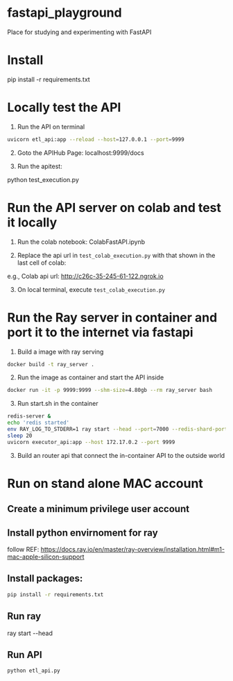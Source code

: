 # fastapi_playground
Place for studying and experimenting with FastAPI

# Install 

pip install -r requirements.txt

# Locally test the API

1) Run the API on terminal 
```bash
uvicorn etl_api:app --reload --host=127.0.0.1 --port=9999
```
2) Goto the APIHub Page: localhost:9999/docs

3) Run the apitest: 

python test_execution.py

# Run the API server on colab and test it locally 

1) Run the colab notebook: ColabFastAPI.ipynb

2) Replace the api url in `test_colab_execution.py` with that shown in the last cell of colab:

e.g., Colab api url: <http://c26c-35-245-61-122.ngrok.io>

3) On local terminal, execute `test_colab_execution.py`

# Run the Ray server in container and port it to the internet via fastapi

1) Build a image with ray serving

```bash
docker build -t ray_server .
```

2) Run the image as container and start the API inside
```bash
docker run -it -p 9999:9999 --shm-size=4.80gb --rm ray_server bash
```

3) Run start.sh in the container
```bash
redis-server &
echo 'redis started'
env RAY_LOG_TO_STDERR=1 ray start --head --port=7000 --redis-shard-ports=6379
sleep 20
uvicorn executor_api:app --host 172.17.0.2 --port 9999
```
3) Build an router api that connect the in-container API to the outside world 


# Run on stand alone MAC account 

## Create a minimum privilege user account 

## Install python envirnoment for ray 

follow REF: https://docs.ray.io/en/master/ray-overview/installation.html#m1-mac-apple-silicon-support

## Install packages: 

```bash
pip install -r requirements.txt
```

## Run ray 

ray start --head

## Run API 

```bash
python etl_api.py
```
